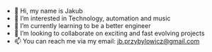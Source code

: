 - 👋 Hi, my name is Jakub
- 👀 I’m interested in Technology, automation and music
- 🌱 I’m currently learning to be a better engineer
- 💞️ I’m looking to collaborate on exciting and fast evolving projects
- 📫 You can reach me via my email: jb.przybylowicz@gmail.com

<!---
jakub-prz/jakub-prz is a ✨ special ✨ repository because its `README.md` (this file) appears on your GitHub profile.
You can click the Preview link to take a look at your changes.
--->
